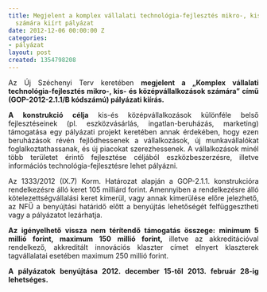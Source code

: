 ```yaml
---
title: Megjelent a komplex vállalati technológia-fejlesztés mikro-, kis- és középvállalkozások
  számára kiírt pályázat
date: 2012-12-06 00:00:00 Z
categories:
- pályázat
layout: post
created: 1354798208
---
```


<p style="text-align: justify;">Az Új Széchenyi Terv keretében <strong>megjelent a „Komplex vállalati technológia-fejlesztés mikro-, kis- és középvállalkozások számára” című (GOP-2012-2.1.1/B kódszámú) pályázati kiírás.</strong></p><p style="text-align: justify;"><strong>A konstrukció célja</strong> kis-és középvállalkozások különféle belső fejlesztéseinek (pl. eszközvásárlás, ingatlan-beruházás, marketing) támogatása egy pályázati projekt keretében annak érdekében, hogy ezen beruházások révén fejlődhessenek a vállalkozások, új munkavállalókat foglalkoztathassanak, és új piacokat szerezhessenek. A vállalkozások minél több területet érintő fejlesztése céljából eszközbeszerzésre, illetve információs technológia-fejlesztésre lehet pályázni.</p><p style="text-align: justify;">Az 1333/2012 (IX.7) Korm. Határozat alapján a GOP-2.1.1. konstrukcióra rendelkezésre álló keret 105 milliárd forint. Amennyiben a rendelkezésre álló kötelezettségvállalási keret kimerül, vagy annak kimerülése előre jelezhető, az NFÜ a benyújtási határidő előtt a benyújtás lehetőségét felfüggesztheti vagy a pályázatot lezárhatja.</p><p style="text-align: justify;"><strong>Az igényelhető vissza nem térítendő támogatás összege: minimum 5 millió forint, maximum 150 millió forint,</strong> illetve az akkreditációval rendelkező, akkreditált innovációs klaszter címet elnyert klaszterek tagvállalatai esetében maximum 250 millió forint.</p><p style="text-align: justify;"><strong>A pályázatok benyújtása 2012. december 15-től 2013. február 28-ig lehetséges.</strong></p>
